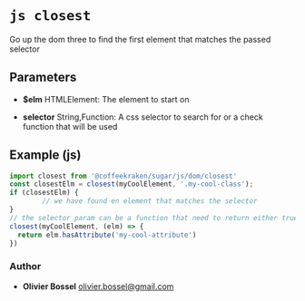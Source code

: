 


<!-- @namespace    sugar.js.dom -->
<!-- @name    closest -->

# ```js closest ```


Go up the dom three to find the first element that matches the passed selector

## Parameters

- **$elm**  HTMLElement: The element to start on

- **selector**  String,Function: A css selector to search for or a check function that will be used



## Example (js)

```js
import closest from '@coffeekraken/sugar/js/dom/closest'
const closestElm = closest(myCoolElement, '.my-cool-class');
if (closestElm) {
		// we have found en element that matches the selector
}
// the selector param can be a function that need to return either true or false like so:
closest(myCoolElement, (elm) => {
  return elm.hasAttribute('my-cool-attribute')
})
```


### Author
- **Olivier Bossel** <a href="mailto:olivier.bossel@gmail.com">olivier.bossel@gmail.com</a> 



